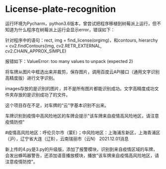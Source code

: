 # License-plate-recognition
运行环境为Pycharm，python3.6版本，曾尝试把程序移植到树莓派上运行，但不知道为什么程序在树莓派上运行会显示error，错误如下：

针对程序中的语句：rect, img = find_license(orgimg)，和contours, hierarchy = cv2.findContours(img, cv2.RETR_EXTERNAL, cv2.CHAIN_APPROX_SIMPLE)

报错如下：ValueError: too many values to unpack (expected 2)

将车牌从图片中框选出来并裁剪，保存图片，调用百度云API接口（通用文字识别高精度版）进行文字识别。

images存放的是识别的图片，并不是所有图片都能识别成功。文字高精度成功文件夹存放的是识别成功了的文件。

这个项目存在不足，对车牌的“云”字基本识别不出来。

车牌识别到疫情中高风险地区的车牌会提示"该车牌来自疫情高风险地区，请注意疫情防控"

#疫情高风险地区：呼伦贝尔市（蒙E）；中风险地区：上海浦东新区，上海青浦区（沪），辽宁省大连（辽B），云南瑞丽市（云N）  2021.12.01消息

新上传的4.py是3.py的升级版，添加了报警模块，识别到来自疫情区域的车牌，会发出蜂鸣器警告，还添加语音播放模块，播放"该车牌来自疫情高风险地区，请注意疫情防控"。
